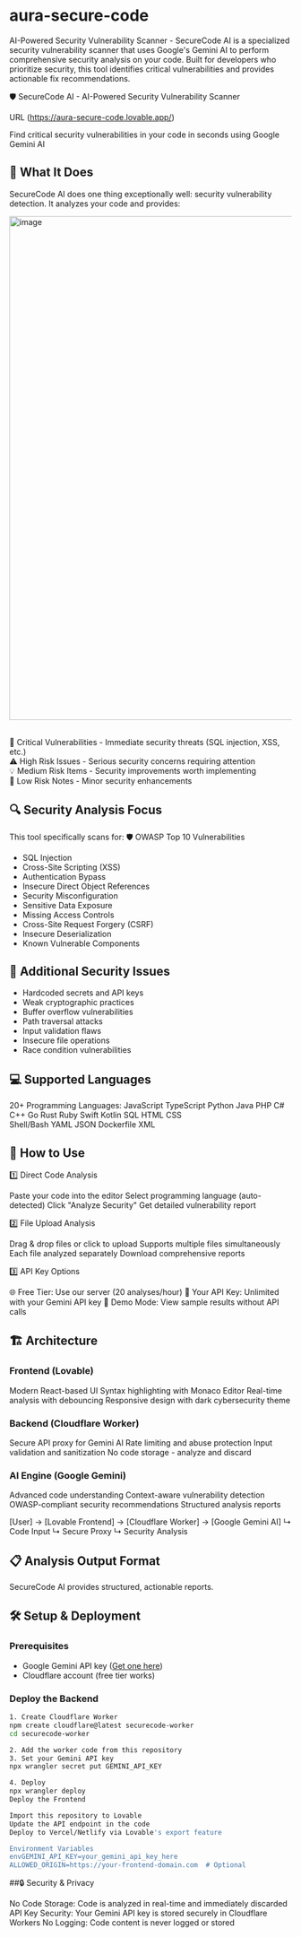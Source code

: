 # aura-secure-code
AI-Powered Security Vulnerability Scanner - SecureCode AI is a specialized security vulnerability scanner that uses Google's Gemini AI to perform comprehensive security analysis on your code. Built for developers who prioritize security, this tool identifies critical vulnerabilities and provides actionable fix recommendations.

🛡️ SecureCode AI - AI-Powered Security Vulnerability Scanner

URL (https://aura-secure-code.lovable.app/)

Find critical security vulnerabilities in your code in seconds using Google Gemini AI

## 🎯 What It Does
SecureCode AI does one thing exceptionally well: security vulnerability detection. It analyzes your code and provides:

<img width="1562" height="899" alt="image" src="https://github.com/user-attachments/assets/75403ffc-e5cc-48cc-a341-10ffcd8b3f96" />


<br>🚨 Critical Vulnerabilities - Immediate security threats (SQL injection, XSS, etc.)
<br>⚠️ High Risk Issues - Serious security concerns requiring attention
<br>💡 Medium Risk Items - Security improvements worth implementing
<br>📝 Low Risk Notes - Minor security enhancements

## 🔍 Security Analysis Focus
This tool specifically scans for:
🛡️ OWASP Top 10 Vulnerabilities

- SQL Injection
- Cross-Site Scripting (XSS)
- Authentication Bypass
- Insecure Direct Object References
- Security Misconfiguration
- Sensitive Data Exposure
- Missing Access Controls
- Cross-Site Request Forgery (CSRF)
- Insecure Deserialization
- Known Vulnerable Components

## 🔐 Additional Security Issues

- Hardcoded secrets and API keys
- Weak cryptographic practices
- Buffer overflow vulnerabilities
- Path traversal attacks
- Input validation flaws
- Insecure file operations
- Race condition vulnerabilities


## 💻 Supported Languages
20+ Programming Languages:
JavaScript    TypeScript    Python       Java         PHP
C#           C++           Go           Rust         Ruby
Swift        Kotlin        SQL          HTML         CSS  
Shell/Bash   YAML          JSON         Dockerfile   XML

## 🚀 How to Use
1️⃣ Direct Code Analysis

Paste your code into the editor
Select programming language (auto-detected)
Click "Analyze Security"
Get detailed vulnerability report

2️⃣ File Upload Analysis

Drag & drop files or click to upload
Supports multiple files simultaneously
Each file analyzed separately
Download comprehensive reports

3️⃣ API Key Options

🌐 Free Tier: Use our server (20 analyses/hour)
🔑 Your API Key: Unlimited with your Gemini API key
📱 Demo Mode: View sample results without API calls


## 🏗️ Architecture
### Frontend (Lovable)

Modern React-based UI
Syntax highlighting with Monaco Editor
Real-time analysis with debouncing
Responsive design with dark cybersecurity theme

### Backend (Cloudflare Worker)

Secure API proxy for Gemini AI
Rate limiting and abuse protection
Input validation and sanitization
No code storage - analyze and discard

### AI Engine (Google Gemini)

Advanced code understanding
Context-aware vulnerability detection
OWASP-compliant security recommendations
Structured analysis reports

[User] → [Lovable Frontend] → [Cloudflare Worker] → [Google Gemini AI]
         ↳ Code Input         ↳ Secure Proxy      ↳ Security Analysis

## 📋 Analysis Output Format
SecureCode AI provides structured, actionable reports.


## 🛠️ Setup & Deployment

### **Prerequisites**
- Google Gemini API key ([Get one here](https://ai.google.dev))
- Cloudflare account (free tier works)

### **Deploy the Backend**
```bash
1. Create Cloudflare Worker
npm create cloudflare@latest securecode-worker
cd securecode-worker

2. Add the worker code from this repository
3. Set your Gemini API key
npx wrangler secret put GEMINI_API_KEY

4. Deploy
npx wrangler deploy
Deploy the Frontend

Import this repository to Lovable
Update the API endpoint in the code
Deploy to Vercel/Netlify via Lovable's export feature

Environment Variables
envGEMINI_API_KEY=your_gemini_api_key_here
ALLOWED_ORIGIN=https://your-frontend-domain.com  # Optional
```

##🔒 Security & Privacy

No Code Storage: Code is analyzed in real-time and immediately discarded
API Key Security: Your Gemini API key is stored securely in Cloudflare Workers
No Logging: Code content is never logged or stored
